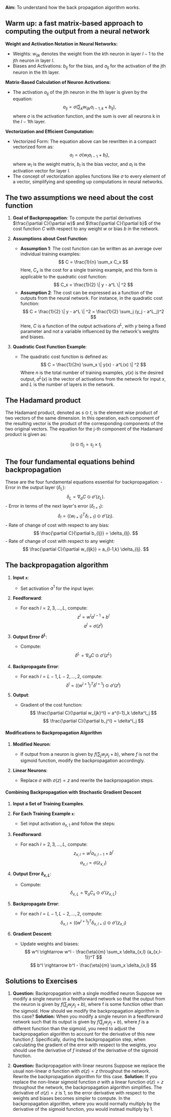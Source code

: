 **Aim:** To understand how the back propagation algorithm works.

## Warm up: a fast matrix-based approach to computing the output from a neural network


**Weight and Activation Notation in Neural Networks:**
   - Weights: $w_{ljk}$ denotes the weight from the $k$th neuron in layer $l-1$ to the jth neuron in layer l.
   - Biases and Activations: $b_{lj}$ for the bias, and $a_{lj}$ for the activation of the jth neuron in the lth layer.

**Matrix-Based Calculation of Neuron Activations:**
   - The activation $a_{lj}$ of the jth neuron in the lth layer is given by the equation:
$$
     a_{lj} = \sigma\left(\sum_k w_{ljk} a_{l-1,k} + b_{lj}\right),
$$
     where $\sigma$ is the activation function, and the sum is over all neurons k in the $l-1$th layer.

**Vectorization and Efficient Computation:**
   - Vectorized Form: The equation above can be rewritten in a compact vectorized form as:
     $$
     a_l = \sigma(w_l a_{l-1} + b_l),
     $$
     where $w_l$ is the weight matrix, $b_l$ is the bias vector, and $a_l$ is the activation vector for layer $l$.
   - The concept of vectorization applies functions like $\sigma$ to every element of a vector, simplifying and speeding up computations in neural networks.

## The two assumptions we need about the cost function

1. **Goal of Backpropagation**: To compute the partial derivatives $\frac{\partial C}{\partial w}$ and $\frac{\partial C}{\partial b}$ of the cost function $C$ with respect to any weight $w$ or bias $b$ in the network.

2. **Assumptions about Cost Function**:
   - **Assumption 1**: The cost function can be written as an average over individual training examples: 
     $$ C = \frac{1}{n} \sum_x C_x $$
     Here, $C_x$ is the cost for a single training example, and this form is applicable to the quadratic cost function: 
     $$ C_x = \frac{1}{2} \| y - a^L \| ^2 $$
   - **Assumption 2**: The cost can be expressed as a function of the outputs from the neural network. For instance, in the quadratic cost function: 
     $$ C = \frac{1}{2} \| y - a^L \| ^2 = \frac{1}{2} \sum_j (y_j - a^L_j)^2 $$
     Here, $C$ is a function of the output activations $a^L$, with $y$ being a fixed parameter and not a variable influenced by the network's weights and biases.

3. **Quadratic Cost Function Example**:
   - The quadratic cost function is defined as:
     $$ C = \frac{1}{2n} \sum_x \| y(x) - a^L(x) \| ^2 $$
     Where $n$ is the total number of training examples, $y(x)$ is the desired output, $a^L(x)$ is the vector of activations from the network for input $x$, and $L$ is the number of layers in the network.

## The Hadamard product
The Hadamard product, denoted as $s \odot t$, is the element wise product of two vectors of the same dimension. In this operation, each component of the resulting vector is the product of the corresponding components of the two original vectors. The equation for the j-th component of the Hadamard product is given as:

$$
   (s \odot t)_j = s_j \times t_j
$$

## The four fundamental equations behind backpropagation

These are the four fundamental equations essential for backpropagation:
    - Error in the output layer ($\delta_L$):
        $$
        \delta_L = \nabla_a C \odot \sigma'(z_L).
        $$
    - Error in terms of the next layer's error ($\delta_{l+1}$):
        $$
        \delta_l = \left( (w_{l+1})^T \delta_{l+1} \right) \odot \sigma'(z_l).
        $$
    - Rate of change of cost with respect to any bias:
        $$
        \frac{\partial C}{\partial b_{lj}} = \delta_{lj}.
        $$
    - Rate of change of cost with respect to any weight:
        $$
        \frac{\partial C}{\partial w_{ljk}} = a_{l-1,k} \delta_{lj}.
        $$
## The backpropagation algorithm

1. **Input `x`**:
    - Set activation $a^1$ for the input layer.

2. **Feedforward**:
    - For each $l=2,3,\ldots,L$, compute:
      $$ z^l = w^l a^{l-1} + b^l $$
      $$ a^l = \sigma(z^l) $$

3. **Output Error $\delta^L$**:
    - Compute:
      $$ \delta^L = \nabla_a C \odot \sigma'(z^L) $$

4. **Backpropagate Error**:
    - For each $l=L-1,L-2,\ldots,2$, compute:
      $$ \delta^l = ((w^{l+1})^T \delta^{l+1}) \odot \sigma'(z^l) $$

5. **Output**:
    - Gradient of the cost function:
      $$ \frac{\partial C}{\partial w_{jk}^l} = a^{l-1}_k \delta^l_j $$
      $$ \frac{\partial C}{\partial b_j^l} = \delta^l_j $$

#### Modifications to Backpropagation Algorithm

1. **Modified Neuron**:
    - If output from a neuron is given by $f(\sum_j w_j x_j + b)$, where $f$ is not the sigmoid function, modify the backpropagation accordingly.

2. **Linear Neurons**:
    - Replace $\sigma$ with $\sigma(z) = z$ and rewrite the backpropagation steps.

#### Combining Backpropagation with Stochastic Gradient Descent

1. **Input a Set of Training Examples**.
2. **For Each Training Example `x`**:
    - Set input activation $a_{x,1}$ and follow the steps:

3. **Feedforward**:
    - For each $l=2,3,\ldots,L$, compute:
      $$ z_{x,l} = w^l a_{x,l-1} + b^l $$
      $$ a_{x,l} = \sigma(z_{x,l}) $$

4. **Output Error $\delta_{x,L}$**:
    - Compute:
      $$ \delta_{x,L} = \nabla_a C_x \odot \sigma'(z_{x,L}) $$

5. **Backpropagate Error**:
    - For each $l=L-1,L-2,\ldots,2$, compute:
      $$ \delta_{x,l} = ((w^{l+1})^T \delta_{x,l+1}) \odot \sigma'(z_{x,l}) $$

6. **Gradient Descent**:
    - Update weights and biases:
      $$ w^l \rightarrow w^l - \frac{\eta}{m} \sum_x \delta_{x,l} (a_{x,l-1})^T $$
      $$ b^l \rightarrow b^l - \frac{\eta}{m} \sum_x \delta_{x,l} $$

## Solutions to Exercises

1. **Question:** Backpropagation with a single modified neuron Suppose we modify a single neuron in a feedforward network so that the output from the neuron is given by $f\left(\sum_j w_j x_j + b\right)$, where f is some function other than the sigmoid. How should we modify the backpropagation algorithm in this case?
	**Solution:**
	When you modify a single neuron in a feedforward network such that its output is given by $f(\sum_j w_j x_j + b)$, where $f$ is a different function than the sigmoid, you need to adjust the backpropagation algorithm to account for the derivative of this new function $f$. Specifically, during the backpropagation step, when calculating the gradient of the error with respect to the weights, you should use the derivative of $f$ instead of the derivative of the sigmoid function.

2. **Question:** Backpropagation with linear neurons Suppose we replace the usual non-linear σ function with $σ(z)=z$ throughout the network. Rewrite the backpropagation algorithm for this case.
	**Solution:**
	If you replace the non-linear sigmoid function $\sigma$ with a linear function $\sigma(z) = z$ throughout the network, the backpropagation algorithm simplifies. The derivative of $\sigma(z) = z$ is $1$, so the error derivative with respect to the weights and biases becomes simpler to compute. In the backpropagation algorithm, where you would normally multiply by the derivative of the sigmoid function, you would instead multiply by $1$.